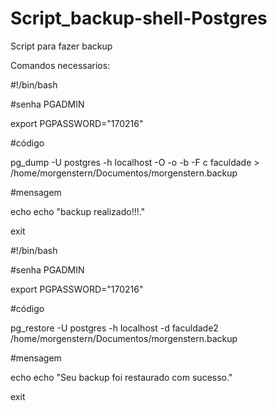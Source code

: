 # Script_backup-shell-Postgres
Script para fazer backup

Comandos necessarios:

#!/bin/bash

#senha PGADMIN

export PGPASSWORD="170216"

#código

pg_dump -U postgres -h localhost -O -o -b -F c faculdade > /home/morgenstern/Documentos/morgenstern.backup

#mensagem

echo echo "backup realizado!!!."

exit 



#!/bin/bash

#senha PGADMIN

export PGPASSWORD="170216"

#código

pg_restore -U postgres -h localhost -d faculdade2 /home/morgenstern/Documentos/morgenstern.backup

#mensagem

echo echo "Seu backup foi restaurado com sucesso."

exit 
